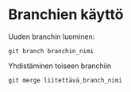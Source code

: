 # Branchien käyttö

Uuden branchin luominen:
```
git branch branchin_nimi
```

Yhdistäminen toiseen branchiin
```
git merge liitettävä_branch_nimi
